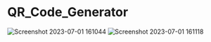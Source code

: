 # QR_Code_Generator
![Screenshot 2023-07-01 161044](https://github.com/bestcoolestp/QR_Code_Generator/assets/108534975/6110eef0-d4aa-4315-9478-0dbf9482d620)
![Screenshot 2023-07-01 161118](https://github.com/bestcoolestp/QR_Code_Generator/assets/108534975/6bc9f249-2a84-4821-b133-1f8d86291638)
